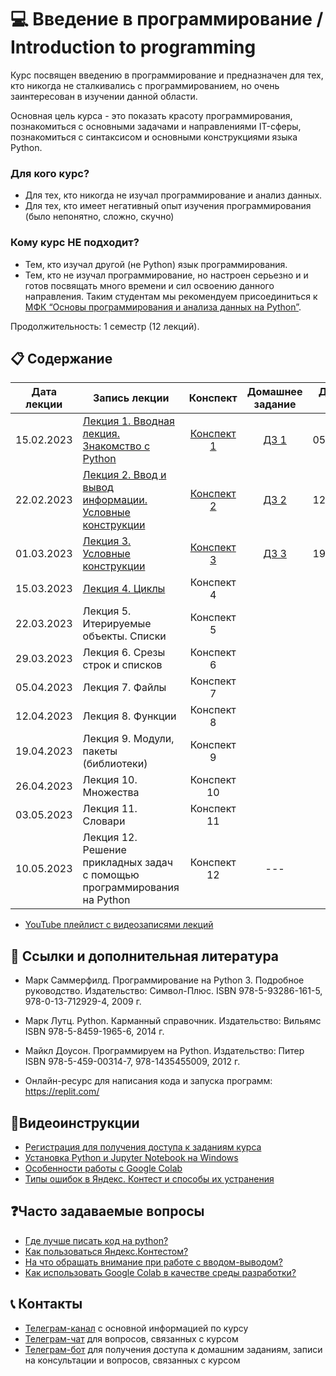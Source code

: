 # 💻 Введение в программирование / Introduction to programming

Курс посвящен введению в программирование и предназначен для тех, кто никогда не сталкивались с программированием, но очень заинтересован в изучении данной области.

Основная цель курса - это показать красоту программирования, познакомиться с основными задачами и направлениями IT-сферы, познакомиться с синтаксисом и основными конструкциями языка Python.

### Для кого курс?

* Для тех, кто никогда не изучал программирование и анализ данных.
* Для тех, кто имеет негативный опыт изучения программирования (было непонятно, сложно, скучно)

### Кому курс НЕ подходит?

* Тем, кто изучал другой (не Python) язык программирования.
* Тем, кто не изучал программирование, но настроен серьезно и и готов посвящать много времени и сил освоению данного направления.
Таким студентам мы рекомендуем присоединиться к [МФК “Основы программирования и анализа данных на Python”](https://teach-in.ru/course/python-programming-and-data-analysis-basics).

Продолжительность: 1 семестр (12 лекций).

## 📋 Содержание

Дата лекции | Запись лекции | Конспект | Домашнее задание | Дедлайн сдачи 
|:----:|----|:----:|:----:|:----:|
|15.02.2023| [Лекция 1. Вводная лекция. Знакомство с Python](https://www.youtube.com/live/8-5AltCJ2-k) | [Конспект 1](https://colab.research.google.com/drive/1UEhcnf3qU6HONbscWxb79DmNcZJ8ooM3) | [ДЗ 1](https://contest.yandex.ru/contest/46539/problems/) | 05.03.2023 |
|22.02.2023| [Лекция 2. Ввод и вывод информации. Условные конструкции](https://youtube.com/live/njuC0Hiuzpg) | [Конспект 2](https://colab.research.google.com/drive/1qkNI-LxHLXVmsp-uc4yvMB8oOuhPWpY5?usp=sharing)| [ДЗ 2](https://contest.yandex.ru/contest/46908/problems/) | 12.03.2023 |
|01.03.2023| [Лекция 3. Условные конструкции](https://youtube.com/live/4wm0Xw_fs1s) | [Конспект 3](https://colab.research.google.com/drive/1V4k2tEWUr9BSdr-2BQnSQpprhKgH1FNk?usp=sharing) | [ДЗ 3](https://contest.yandex.ru/contest/47160/problems/) | 19.03.2023 |
|15.03.2023| [Лекция 4. Циклы](https://www.youtube.com/live/kV5p2712ttM) | Конспект 4 |||
|22.03.2023| Лекция 5. Итерируемые объекты. Списки | Конспект 5 |||
|29.03.2023| Лекция 6. Срезы строк и списков| Конспект 6 |||
|05.04.2023| Лекция 7. Файлы | Конспект 7 |||
|12.04.2023| Лекция 8. Функции | Конспект 8 |||
|19.04.2023| Лекция 9. Модули, пакеты (библиотеки) | Конспект 9 |||
|26.04.2023| Лекция 10. Множества | Конспект 10 |||
|03.05.2023| Лекция 11. Словари | Конспект 11 |||
|10.05.2023| Лекция 12. Решение прикладных задач с помощью программирования на Python | Конспект 12 |---|---|

* [YouTube плейлист с видеозаписями лекций](https://youtube.com/playlist?list=PL2mBTfXHM2qiw2yIP4XC_13Hibe6iPf3N)

## 📝 Ссылки и дополнительная литература

* Марк Саммерфилд. Программирование на Python 3. Подробное руководство. Издательство: Символ-Плюс. ISBN 978-5-93286-161-5, 978-0-13-712929-4, 2009 г.
* Марк Лутц. Python. Карманный справочник. Издательство: Вильямс ISBN 978-5-8459-1965-6, 2014 г.
* Майкл Доусон. Программируем на Python. Издательство: Питер ISBN 978-5-459-00314-7, 978-1435455009, 2012 г.

* Онлайн-ресурс для написания кода и запуска программ: https://replit.com/
    
## 🎥Видеоинструкции

* [Регистрация для получения доступа к заданиям курса](https://youtu.be/R1_Xzr3Eyso )
* [Установка Python и Jupyter Notebook на Windows](https://youtu.be/fVu3OjCfVps)
* [Особенности работы с Google Colab ](https://youtu.be/Fbdisx6XUzw)
* [Типы ошибок в Яндекс. Контест и способы их устранения ](https://youtu.be/y3nRM1Wd_3M)

## ❓Часто задаваемые вопросы

* [Где лучше писать код на python?](./instructions/IDE-review.md)
* [Как пользоваться Яндекс.Контестом?](./instructions/yandex_contest.md)
* [На что обращать внимание при работе с вводом-выводом?](./instructions/input-output.md)
* [Как использовать Google Colab в качестве среды разработки?](./instructions/GoogleColab.md)

## 📞 Контакты
* [Телеграм-канал](https://t.me/+kPHsVuZ7SuI4Mjgy) с основной информацией по курсу
* [Телеграм-чат](https://t.me/+aaisp_HaoIM2OWUy) для вопросов, связанных с курсом
* [Телеграм-бот](https://t.me/msumfk_bot) для получения доступа к домашним заданиям, записи на консультации и вопросов, связанных с курсом
